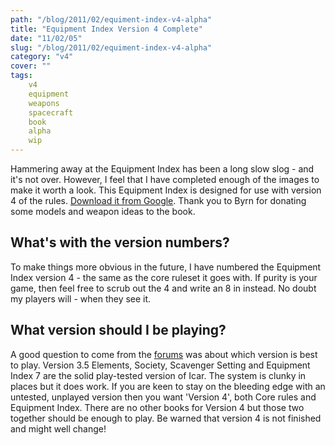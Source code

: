 ```yaml
---
path: "/blog/2011/02/equiment-index-v4-alpha"
title: "Equipment Index Version 4 Complete"
date: "11/02/05"
slug: "/blog/2011/02/equiment-index-v4-alpha"
category: "v4"
cover: ""
tags:
    v4
    equipment
    weapons
    spacecraft
    book
    alpha
    wip
---
```


Hammering away at the Equipment Index has been a long slow slog - and it's not over. However, I feel that I have completed enough of the images to make it worth a look. This Equipment Index is designed for use with version 4 of the rules. [Download it from Google](https://docs.google.com/viewer?a=v;pid=explorer;chrome=true;srcid=0B2ThEbOVGt78YzQ4MjQ1NGEtNDdmYS00MDQwLWJkMWMtYTM3M2ExMmFhYTFi;hl=en). Thank you to Byrn for donating some models and weapon ideas to the book.
		
## What's with the version numbers?

To make things more obvious in the future, I have numbered the Equipment Index version 4 - the same as the core ruleset it goes with. If purity is your game, then feel free to scrub out the 4 and write an 8 in instead. No doubt my players will - when they see it.

## What version should I be playing?

A good question to come from the [forums](http://www.1km1kt.net/forum/viewforum.php?f=34) was about which version is best to play. Version 3.5 Elements, Society, Scavenger Setting and Equipment Index 7 are the solid play-tested version of Icar. The system is clunky in places but it does work. If you are keen to stay on the bleeding edge with an untested, unplayed version then you want 'Version 4', both Core rules and Equipment Index. There are no other books for Version 4 but those two together should be enough to play. Be warned that version 4 is not finished and might well change!